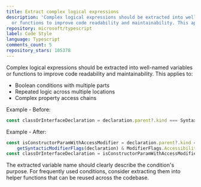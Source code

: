 ```yaml
---
title: Extract complex logical expressions
description: 'Complex logical expressions should be extracted into well-named variables
  or functions to improve code readability and maintainability. This applies to:'
repository: microsoft/typescript
label: Code Style
language: Typescript
comments_count: 5
repository_stars: 105378
---
```


Complex logical expressions should be extracted into well-named variables or functions to improve code readability and maintainability. This applies to:
- Boolean conditions with multiple parts
- Repeated logic across multiple locations
- Complex property access chains

Example - Before:
```typescript
const classOrInterfaceDeclaration = declaration.parent?.kind === SyntaxKind.Constructor && getSyntacticModifierFlags(declaration) & ModifierFlags.AccessibilityModifier ? declaration.parent.parent : declaration.parent;
```

Example - After:
```typescript
const isConstructorParamWithAccessModifier = declaration.parent?.kind === SyntaxKind.Constructor && 
    getSyntacticModifierFlags(declaration) & ModifierFlags.AccessibilityModifier;
const classOrInterfaceDeclaration = isConstructorParamWithAccessModifier ? declaration.parent.parent : declaration.parent;
```

The extracted variable name should clearly describe the condition's purpose. For frequently used conditions, consider extracting them into helper functions that can be reused across the codebase.